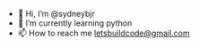 - 👋 Hi, I’m @sydneybjr
- 🌱 I’m currently learning python
- 📫 How to reach me letsbuildcode@gmail.com

<!---
sydneybjr/sydneybjr is a ✨ special ✨ repository because its `README.md` (this file) appears on your GitHub profile.
You can click the Preview link to take a look at your changes.
--->
